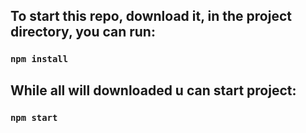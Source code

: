 ## To start this repo, download it, in the project directory, you can run:

### `npm install`

## While all will downloaded u can start project:

### `npm start`
